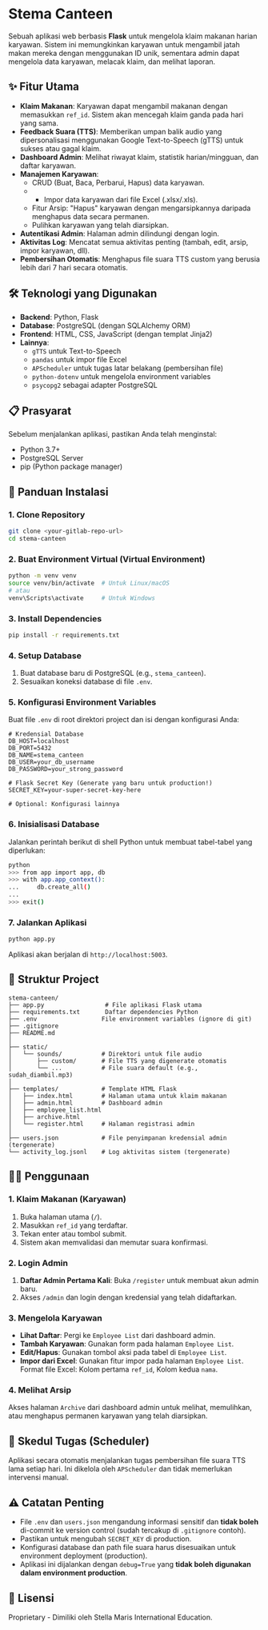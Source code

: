 # Stema Canteen

Sebuah aplikasi web berbasis **Flask** untuk mengelola klaim makanan harian karyawan. Sistem ini memungkinkan karyawan untuk mengambil jatah makan mereka dengan menggunakan ID unik, sementara admin dapat mengelola data karyawan, melacak klaim, dan melihat laporan.

## ✨ Fitur Utama

*   **Klaim Makanan**: Karyawan dapat mengambil makanan dengan memasukkan `ref_id`. Sistem akan mencegah klaim ganda pada hari yang sama.
*   **Feedback Suara (TTS)**: Memberikan umpan balik audio yang dipersonalisasi menggunakan Google Text-to-Speech (gTTS) untuk sukses atau gagal klaim.
*   **Dashboard Admin**: Melihat riwayat klaim, statistik harian/mingguan, dan daftar karyawan.
*   **Manajemen Karyawan**:
    *   CRUD (Buat, Baca, Perbarui, Hapus) data karyawan.
    * *   Impor data karyawan dari file Excel (.xlsx/.xls).
    *   Fitur Arsip: "Hapus" karyawan dengan mengarsipkannya daripada menghapus data secara permanen.
    *   Pulihkan karyawan yang telah diarsipkan.
*   **Autentikasi Admin**: Halaman admin dilindungi dengan login.
*   **Aktivitas Log**: Mencatat semua aktivitas penting (tambah, edit, arsip, impor karyawan, dll).
*   **Pembersihan Otomatis**: Menghapus file suara TTS custom yang berusia lebih dari 7 hari secara otomatis.

## 🛠️ Teknologi yang Digunakan

*   **Backend**: Python, Flask
*   **Database**: PostgreSQL (dengan SQLAlchemy ORM)
*   **Frontend**: HTML, CSS, JavaScript (dengan templat Jinja2)
*   **Lainnya**:
    *   `gTTS` untuk Text-to-Speech
    *   `pandas` untuk impor file Excel
    *   `APScheduler` untuk tugas latar belakang (pembersihan file)
    *   `python-dotenv` untuk mengelola environment variables
    *   `psycopg2` sebagai adapter PostgreSQL

## 📋 Prasyarat

Sebelum menjalankan aplikasi, pastikan Anda telah menginstal:

*   Python 3.7+
*   PostgreSQL Server
*   pip (Python package manager)

## 🚀 Panduan Instalasi

### 1. Clone Repository

```bash
git clone <your-gitlab-repo-url>
cd stema-canteen
```

### 2. Buat Environment Virtual (Virtual Environment)

```bash
python -m venv venv
source venv/bin/activate  # Untuk Linux/macOS
# atau
venv\Scripts\activate     # Untuk Windows
```

### 3. Install Dependencies

```bash
pip install -r requirements.txt
```

### 4. Setup Database

1.  Buat database baru di PostgreSQL (e.g., `stema_canteen`).
2.  Sesuaikan koneksi database di file `.env`.

### 5. Konfigurasi Environment Variables

Buat file `.env` di root direktori project dan isi dengan konfigurasi Anda:

```env
# Kredensial Database
DB_HOST=localhost
DB_PORT=5432
DB_NAME=stema_canteen
DB_USER=your_db_username
DB_PASSWORD=your_strong_password

# Flask Secret Key (Generate yang baru untuk production!)
SECRET_KEY=your-super-secret-key-here

# Optional: Konfigurasi lainnya
```

### 6. Inisialisasi Database

Jalankan perintah berikut di shell Python untuk membuat tabel-tabel yang diperlukan:

```bash
python
>>> from app import app, db
>>> with app.app_context():
...     db.create_all()
...
>>> exit()
```

### 7. Jalankan Aplikasi

```bash
python app.py
```

Aplikasi akan berjalan di `http://localhost:5003`.

## 📁 Struktur Project

```
stema-canteen/
├── app.py                 # File aplikasi Flask utama
├── requirements.txt       Daftar dependencies Python
├── .env                  File environment variables (ignore di git)
├── .gitignore
├── README.md
│
├── static/
│   └── sounds/           # Direktori untuk file audio
│       ├── custom/       # File TTS yang digenerate otomatis
│       └── ...           # File suara default (e.g., sudah_diambil.mp3)
│
├── templates/            # Template HTML Flask
│   ├── index.html        # Halaman utama untuk klaim makanan
│   ├── admin.html        # Dashboard admin
│   ├── employee_list.html
│   ├── archive.html
│   └── register.html     # Halaman registrasi admin
│
├── users.json            # File penyimpanan kredensial admin (tergenerate)
└── activity_log.jsonl    # Log aktivitas sistem (tergenerate)
```

## 👨‍💻 Penggunaan

### 1. Klaim Makanan (Karyawan)

1.  Buka halaman utama (`/`).
2.  Masukkan `ref_id` yang terdaftar.
3.  Tekan enter atau tombol submit.
4.  Sistem akan memvalidasi dan memutar suara konfirmasi.

### 2. Login Admin

1.  **Daftar Admin Pertama Kali**: Buka `/register` untuk membuat akun admin baru.
2.  Akses `/admin` dan login dengan kredensial yang telah didaftarkan.

### 3. Mengelola Karyawan

*   **Lihat Daftar**: Pergi ke `Employee List` dari dashboard admin.
*   **Tambah Karyawan**: Gunakan form pada halaman `Employee List`.
*   **Edit/Hapus**: Gunakan tombol aksi pada tabel di `Employee List`.
*   **Impor dari Excel**: Gunakan fitur impor pada halaman `Employee List`. Format file Excel: Kolom pertama `ref_id`, Kolom kedua `nama`.

### 4. Melihat Arsip

Akses halaman `Archive` dari dashboard admin untuk melihat, memulihkan, atau menghapus permanen karyawan yang telah diarsipkan.

## 🔧 Skedul Tugas (Scheduler)

Aplikasi secara otomatis menjalankan tugas pembersihan file suara TTS lama setiap hari. Ini dikelola oleh `APScheduler` dan tidak memerlukan intervensi manual.

## ⚠️ Catatan Penting

*   File `.env` dan `users.json` mengandung informasi sensitif dan **tidak boleh** di-commit ke version control (sudah tercakup di `.gitignore` contoh).
*   Pastikan untuk mengubah `SECRET_KEY` di production.
*   Konfigurasi database dan path file suara harus disesuaikan untuk environment deployment (production).
*   Aplikasi ini dijalankan dengan `debug=True` yang **tidak boleh digunakan dalam environment production**.

## 📄 Lisensi


Proprietary - Dimiliki oleh Stella Maris International Education.
